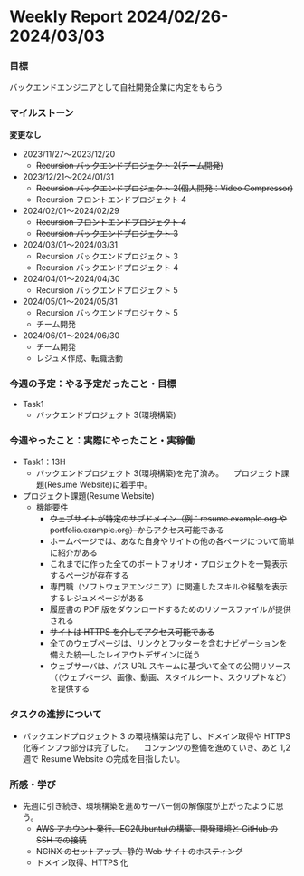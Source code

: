 # Weekly Report 2024/02/26-2024/03/03

### 目標

バックエンドエンジニアとして自社開発企業に内定をもらう

### マイルストーン

**変更なし**

- 2023/11/27〜2023/12/20
  - ~~Recursion バックエンドプロジェクト 2(チーム開発)~~
- 2023/12/21〜2024/01/31
  - ~~Recursion バックエンドプロジェクト 2(個人開発：Video Compressor)~~
  - ~~Recursion フロントエンドプロジェクト 4~~
- 2024/02/01〜2024/02/29
  - ~~Recursion フロントエンドプロジェクト 4~~
  - ~~Recursion バックエンドプロジェクト 3~~
- 2024/03/01〜2024/03/31
  - Recursion バックエンドプロジェクト 3
  - Recursion バックエンドプロジェクト 4
- 2024/04/01〜2024/04/30
  - Recursion バックエンドプロジェクト 5
- 2024/05/01〜2024/05/31
  - Recursion バックエンドプロジェクト 5
  - チーム開発
- 2024/06/01〜2024/06/30
  - チーム開発
  - レジュメ作成、転職活動

### 今週の予定：やる予定だったこと・目標

- Task1
  - バックエンドプロジェクト 3(環境構築)

### 今週やったこと：実際にやったこと・実稼働

- Task1：13H
  - バックエンドプロジェクト 3(環境構築)を完了済み。
    　プロジェクト課題(Resume Website)に着手中。
- プロジェクト課題(Resume Website)
  - 機能要件
    - ~~ウェブサイトが特定のサブドメイン（例：resume.example.org や portfolio.example.org）からアクセス可能である~~
    - ホームページでは、あなた自身やサイトの他の各ページについて簡単に紹介がある
    - これまでに作った全てのポートフォリオ・プロジェクトを一覧表示するページが存在する
    - 専門職（ソフトウェアエンジニア）に関連したスキルや経験を表示するレジュメページがある
    - 履歴書の PDF 版をダウンロードするためのリソースファイルが提供される
    - ~~サイトは HTTPS を介してアクセス可能である~~
    - 全てのウェブページは、リンクとフッターを含むナビゲーションを備えた統一したレイアウトデザインに従う
    - ウェブサーバは、パス URL スキームに基づいて全ての公開リソース（（ウェブページ、画像、動画、スタイルシート、スクリプトなど）を提供する

### タスクの進捗について

- バックエンドプロジェクト 3 の環境構築は完了し、ドメイン取得や HTTPS 化等インフラ部分は完了した。
  　コンテンツの整備を進めていき、あと 1,2 週で Resume Website の完成を目指したい。

### 所感・学び

- 先週に引き続き、環境構築を進めサーバー側の解像度が上がったように思う。
  - ~~AWS アカウント発行、EC2(Ubuntu)の構築、開発環境と GitHub の SSH での接続~~
  - ~~NGINX のセットアップ、静的 Web サイトのホスティング~~
  - ドメイン取得、HTTPS 化
